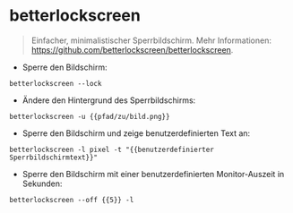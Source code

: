# betterlockscreen

> Einfacher, minimalistischer Sperrbildschirm.
> Mehr Informationen: <https://github.com/betterlockscreen/betterlockscreen>.

- Sperre den Bildschirm:

`betterlockscreen --lock`

- Ändere den Hintergrund des Sperrbildschirms:

`betterlockscreen -u {{pfad/zu/bild.png}}`

- Sperre den Bildschirm und zeige benutzerdefinierten Text an:

`betterlockscreen -l pixel -t "{{benutzerdefinierter Sperrbildschirmtext}}"`

- Sperre den Bildschirm mit einer benutzerdefinierten Monitor-Auszeit in Sekunden:

`betterlockscreen --off {{5}} -l`
